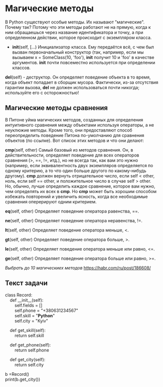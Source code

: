 # Магические методы
В Python существуют особые методы. Их называют "магические". Почему так? Потому что эти методы работают не на прямую, когда к ним обращаешься через название идентификатора и точку, а при определенном действии, которое происходит с экземпляром класса.

- __init__(self, [...)
Инициализатор класса. Ему передаётся всё, с чем был вызван первоначальный конструктор (так, например, если мы вызываем x = SomeClass(10, 'foo'), __init__ получит 10 и 'foo' в качестве аргументов. __init__ почти повсеместно используется при определении классов.

__del__(self) - деструктор. Он определяет поведение объекта в то время, когда объект попадает в сборщик мусора. Фактически, из-за отсутствия гарантии вызова, __del__ не должен использоваться почти никогда; используйте его с осторожностью!

## Магические методы сравнения

В Питоне уйма магических методов, созданных для определения интуитивного сравнения между объектами используя операторы, а не неуклюжие методы. Кроме того, они предоставляют способ переопределить поведение Питона по-умолчанию для сравнения объектов (по ссылке). Вот список этих методов и что они делают:


__cmp__(self, other)
Самый базовый из методов сравнения. Он, в действительности, определяет поведение для всех операторов сравнения (>, ==, !=, итд.), но не всегда так, как вам это нужно (например, если эквивалентность двух экземпляров определяется по одному критерию, а то что один больше другого по какому-нибудь другому). __cmp__ должен вернуть отрицательное число, если self < other, ноль, если self == other, и положительное число в случае self > other. Но, обычно, лучше определить каждое сравнение, которое вам нужно, чем определять их всех в __cmp__. Но __cmp__ может быть хорошим способом избежать повторений и увеличить ясность, когда все необходимые сравнения оперерируют одним критерием.

__eq__(self, other)
Определяет поведение оператора равенства, ==.

__ne__(self, other)
Определяет поведение оператора неравенства, !=.

__lt__(self, other)
Определяет поведение оператора меньше, <.

__gt__(self, other)
Определяет поведение оператора больше, >.

__le__(self, other)
Определяет поведение оператора меньше или равно, <=.

__ge__(self, other)
Определяет поведение оператора больше или равно, >=.

*Выбрать до 10 магическиех методов*
https://habr.com/ru/post/186608/

## Текст задачи
class Record:  
&nbsp;&nbsp;&nbsp;&nbsp;def \_\_init\_\_(self):  
&nbsp;&nbsp;&nbsp;&nbsp;&nbsp;&nbsp;&nbsp;&nbsp;self.fields = []  
&nbsp;&nbsp;&nbsp;&nbsp;&nbsp;&nbsp;&nbsp;&nbsp;self.phone = "+380631234567"  
&nbsp;&nbsp;&nbsp;&nbsp;&nbsp;&nbsp;&nbsp;&nbsp;self.skill = "**Python**"  
&nbsp;&nbsp;&nbsp;&nbsp;&nbsp;&nbsp;&nbsp;&nbsp;self.city = "Kyiv"  
 
&nbsp;&nbsp;&nbsp;&nbsp;def get_skill(self):  
&nbsp;&nbsp;&nbsp;&nbsp;&nbsp;&nbsp;&nbsp;&nbsp;return self.skill  

&nbsp;&nbsp;&nbsp;&nbsp;def get_phone(self):  
&nbsp;&nbsp;&nbsp;&nbsp;&nbsp;&nbsp;&nbsp;&nbsp;return self.phone  

&nbsp;&nbsp;&nbsp;&nbsp;def get_city(self):  
&nbsp;&nbsp;&nbsp;&nbsp;&nbsp;&nbsp;&nbsp;&nbsp;return self.city  

b =Record()  
print(b.get_city())  
